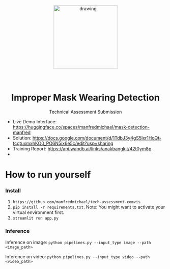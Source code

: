 <div align="center">
<img src="https://i.pinimg.com/736x/ab/b0/dd/abb0dd40b441bdca723bc5ac5421f310.jpg" alt="drawing" width="200"/>
  
<br/>
<br/>
<br/>

# Improper Mask Wearing Detection
Technical Assessment Submission
</div>

* Live Demo Interface: https://huggingface.co/spaces/manfredmichael/mask-detection-manfred 
* Solution: https://docs.google.com/document/d/1TdbJ3y4gS5lxr1HoQt-tcgtuxmxhKO0_PO6N5ix6e5c/edit?usp=sharing
* Training Report: https://api.wandb.ai/links/anakbangkit/42t0ym8p
* 
# How to run yourself

### Install
1. `https://github.com/manfredmichael/tech-assessment-comvis`
2. `pip install -r requirements.txt`. Note: You might want to activate your virtual environment first.
3. `streamlit run app.py`

### Inference

Inference on image:
```python pipelines.py --input_type image --path <image_path>```

Inference on video:
```python pipelines.py --input_type video --path <video_path>```